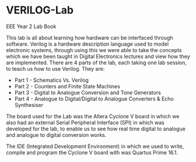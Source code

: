 # VERILOG-Lab
EEE Year 2 Lab Book

This lab is all about learning how hardware can be interfaced through software. Verilog is a hardware description language used to model electronic systems, through using this we were able to take the concepts which we have been taught in Digital Electronics lectures and view how they are implemented.
There are 4 parts of the lab, each taking one lab session, to teach us how to use Verilog.
They are:

* Part 1 - Schematics Vs. Verilog
* Part 2 - Counters and Finite State Machines
* Part 3 - Digital to Analogue Conversion and Tone Generators
* Part 4 - Analogue to Digital/Digital to Analogue Converters & Echo Synthesiser

The board used for the Lab was the Altera Cyclone V board in which we also had an external Serial Peripheral Interface (SPI) in which was developed for the lab, to enable us to see how real time digital to analogue and analogue to digital conversion works.

The IDE (Integrated Development Environment) in which we used to write, compile and program the Cyclone V board with was Quartus Prime 16.1.
